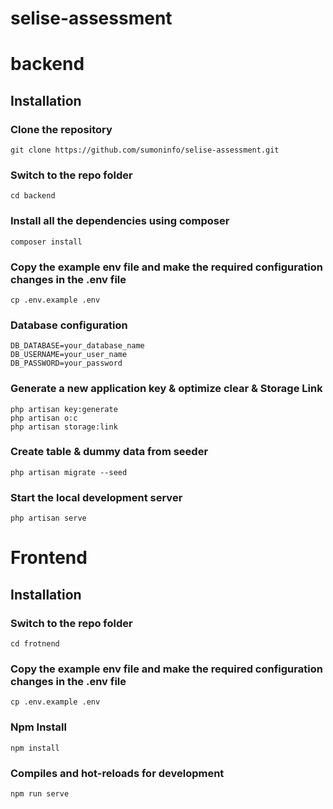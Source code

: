 # selise-assessment
# backend

## Installation

### Clone the repository

    git clone https://github.com/sumoninfo/selise-assessment.git

### Switch to the repo folder

    cd backend

### Install all the dependencies using composer

    composer install

### Copy the example env file and make the required configuration changes in the .env file

    cp .env.example .env

### Database configuration

    DB_DATABASE=your_database_name
    DB_USERNAME=your_user_name
    DB_PASSWORD=your_password

### Generate a new application key & optimize clear & Storage Link

    php artisan key:generate
    php artisan o:c
    php artisan storage:link

### Create table & dummy data from seeder

    php artisan migrate --seed

### Start the local development server

    php artisan serve



# Frontend

## Installation

### Switch to the repo folder

    cd frotnend

### Copy the example env file and make the required configuration changes in the .env file

    cp .env.example .env

### Npm Install

    npm install 

### Compiles and hot-reloads for development

    npm run serve


